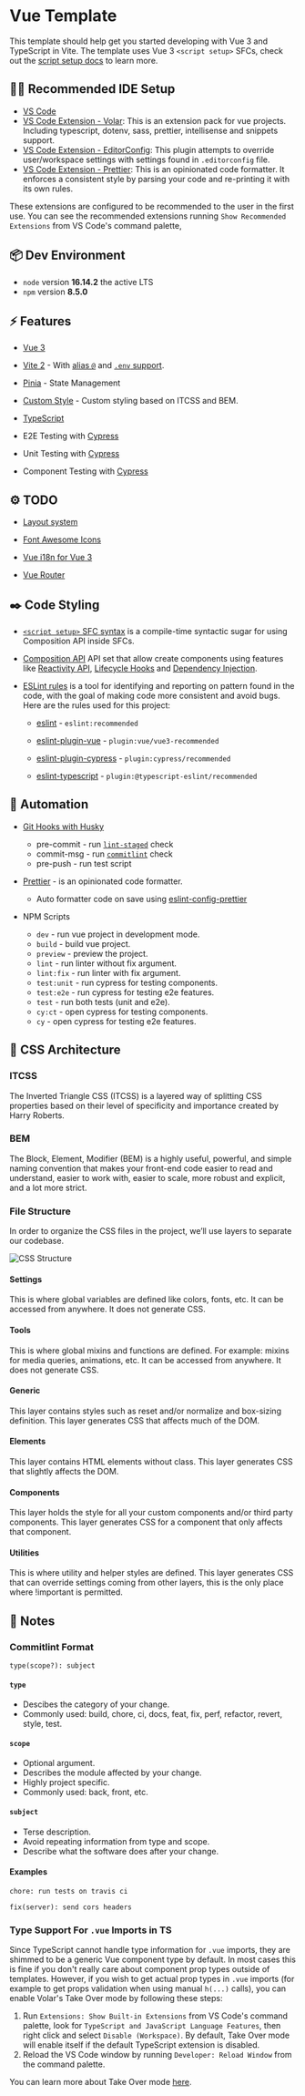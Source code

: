 # Vue Template

This template should help get you started developing with Vue 3 and TypeScript in Vite. The template uses Vue 3 `<script setup>` SFCs, check out the [script setup docs](https://v3.vuejs.org/api/sfc-script-setup.html#sfc-script-setup) to learn more.

## 👨‍💻 Recommended IDE Setup

- [VS Code](https://code.visualstudio.com/)
- [VS Code Extension - Volar](https://marketplace.visualstudio.com/items?itemName=Vue.volar): This is an extension pack for vue projects. Including typescript, dotenv, sass, prettier, intellisense and snippets support.
- [VS Code Extension - EditorConfig](https://marketplace.visualstudio.com/items?itemName=EditorConfig.EditorConfig): This plugin attempts to override user/workspace settings with settings found in `.editorconfig` file.
- [VS Code Extension - Prettier](https://marketplace.visualstudio.com/items?itemName=esbenp.prettier-vscode): This is an opinionated code formatter. It enforces a consistent style by parsing your code and re-printing it with its own rules.

These extensions are configured to be recommended to the user in the first use. You can see the recommended extensions running `Show Recommended Extensions` from VS Code's command palette,

## 📦 Dev Environment

- `node` version **16.14.2** the active LTS
- `npm` version **8.5.0**

## ⚡️ Features

- [Vue 3](https://github.com/vuejs/vue-core)

- [Vite 2](https://github.com/vitejs/vite) - With [alias `@`](https://vitejs.dev/config/#resolve-alias) and [`.env` support](https://vitejs.dev/guide/env-and-mode.html#env-files).

- [Pinia](https://pinia.esm.dev/) - State Management

- [Custom Style](./src/styles/) - Custom styling based on ITCSS and BEM.

- [TypeScript](https://www.typescriptlang.org/)

- E2E Testing with [Cypress](https://docs.cypress.io/guides/component-testing/introduction)

- Unit Testing with [Cypress](https://docs.cypress.io/guides/references/assertions)

- Component Testing with [Cypress](https://docs.cypress.io/guides/component-testing/introduction)

## ⚙️ TODO

- [Layout system](./src/layouts/)

- [Font Awesome Icons](https://fontawesome.com/)

- [Vue i18n for Vue 3](https://github.com/intlify/vue-i18n-next)

- [Vue Router](https://github.com/vuejs/vue-router)

## ✒️ Code Styling

- [`<script setup>` SFC syntax](https://vuejs.org/api/sfc-script-setup.html) is a compile-time syntactic sugar for using Composition API inside SFCs.

- [Composition API](https://vuejs.org/guide/extras/composition-api-faq.html) API set that allow create components using features like [Reactivity API](https://vuejs.org/api/reactivity-core.html), [Lifecycle Hooks](https://vuejs.org/api/composition-api-lifecycle.html) and [Dependency Injection](https://vuejs.org/api/composition-api-dependency-injection.html).

- [ESLint rules](https://eslint.org/) is a tool for identifying and reporting on pattern found in the code, with the goal of making code more consistent and avoid bugs. Here are the rules used for this project:

  - [eslint](https://eslint.org/docs/rules/) - `eslint:recommended`

  - [eslint-plugin-vue](https://eslint.vuejs.org/rules/) - `plugin:vue/vue3-recommended`

  - [eslint-plugin-cypress](https://github.com/cypress-io/eslint-plugin-cypress) - `plugin:cypress/recommended`

  - [eslint-typescript](https://typescript-eslint.io/rules/) - `plugin:@typescript-eslint/recommended`

## 🦾 Automation

- [Git Hooks with Husky](https://github.com/typicode/husky)

  - pre-commit - run [`lint-staged`](https://github.com/okonet/lint-staged) check
  - commit-msg - run [`commitlint`](https://github.com/conventional-changelog/commitlint) check
  - pre-push - run test script

- [Prettier](https://github.com/prettier/prettier/) - is an opinionated code formatter.

  - Auto formatter code on save using [eslint-config-prettier](https://github.com/prettier/eslint-config-prettier)

- NPM Scripts
  - `dev` - run vue project in development mode.
  - `build` - build vue project.
  - `preview` - preview the project.
  - `lint` - run linter without fix argument.
  - `lint:fix` - run linter with fix argument.
  - `test:unit` - run cypress for testing components.
  - `test:e2e` - run cypress for testing e2e features.
  - `test` - run both tests (unit and e2e).
  - `cy:ct` - open cypress for testing components.
  - `cy` - open cypress for testing e2e features.

## 💅 CSS Architecture

### ITCSS

The Inverted Triangle CSS (ITCSS) is a layered way of splitting CSS properties based on their level of specificity and importance created by Harry Roberts.

### BEM

The Block, Element, Modifier (BEM) is a highly useful, powerful, and simple naming convention that makes your front-end code easier to read and understand, easier to work with, easier to scale, more robust and explicit, and a lot more strict.

### File Structure

In order to organize the CSS files in the project, we’ll use layers to separate our codebase.

![CSS Structure](./.docs/css-structure.png)

#### Settings

This is where global variables are defined like colors, fonts, etc. It can be accessed from anywhere. It does not generate CSS.

#### Tools

This is where global mixins and functions are defined. For example: mixins for media queries, animations, etc. It can be accessed from anywhere. It does not generate CSS.

#### Generic

This layer contains styles such as reset and/or normalize and box-sizing definition. This layer generates CSS that affects much of the DOM.

#### Elements

This layer contains HTML elements without class. This layer generates CSS that slightly affects the DOM.

#### Components

This layer holds the style for all your custom components and/or third party components. This layer generates CSS for a component that only affects that component.

#### Utilities

This is where utility and helper styles are defined. This layer generates CSS that can override settings coming from other layers, this is the only place where !important is permitted.

## 📌 Notes

### Commitlint Format

```
type(scope?): subject
```

#### `type`

- Descibes the category of your change.
- Commonly used: build, chore, ci, docs, feat, fix, perf, refactor, revert, style, test.

#### `scope`

- Optional argument.
- Describes the module affected by your change.
- Highly project specific.
- Commonly used: back, front, etc.

#### `subject`

- Terse description.
- Avoid repeating information from type and scope.
- Describe what the software does after your change.

#### Examples

```
chore: run tests on travis ci

fix(server): send cors headers
```

### Type Support For `.vue` Imports in TS

Since TypeScript cannot handle type information for `.vue` imports, they are shimmed to be a generic Vue component type by default. In most cases this is fine if you don't really care about component prop types outside of templates. However, if you wish to get actual prop types in `.vue` imports (for example to get props validation when using manual `h(...)` calls), you can enable Volar's Take Over mode by following these steps:

1. Run `Extensions: Show Built-in Extensions` from VS Code's command palette, look for `TypeScript and JavaScript Language Features`, then right click and select `Disable (Workspace)`. By default, Take Over mode will enable itself if the default TypeScript extension is disabled.
2. Reload the VS Code window by running `Developer: Reload Window` from the command palette.

You can learn more about Take Over mode [here](https://github.com/johnsoncodehk/volar/discussions/471).
